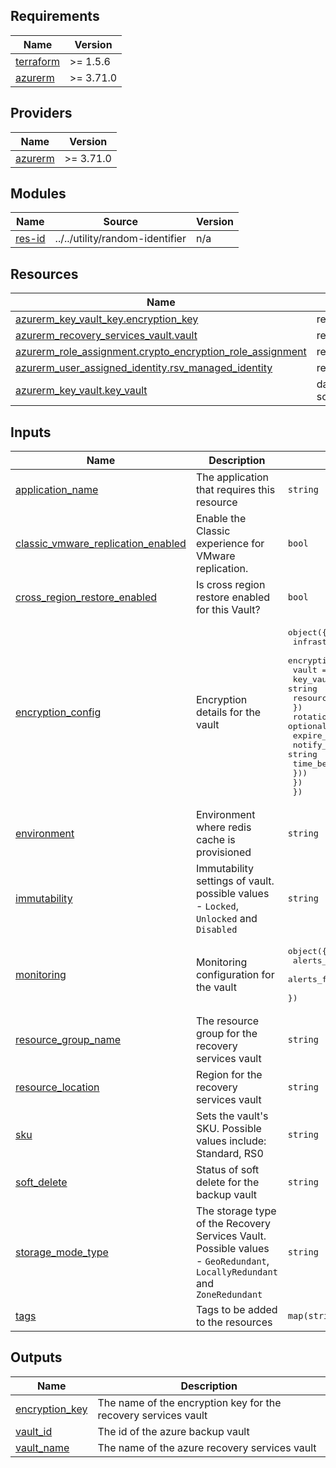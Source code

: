 ## Requirements

| Name | Version |
|------|---------|
| <a name="requirement_terraform"></a> [terraform](#requirement\_terraform) | >= 1.5.6 |
| <a name="requirement_azurerm"></a> [azurerm](#requirement\_azurerm) | >= 3.71.0 |

## Providers

| Name | Version |
|------|---------|
| <a name="provider_azurerm"></a> [azurerm](#provider\_azurerm) | >= 3.71.0 |

## Modules

| Name | Source | Version |
|------|--------|---------|
| <a name="module_res-id"></a> [res-id](#module\_res-id) | ../../utility/random-identifier | n/a |

## Resources

| Name | Type |
|------|------|
| [azurerm_key_vault_key.encryption_key](https://registry.terraform.io/providers/hashicorp/azurerm/latest/docs/resources/key_vault_key) | resource |
| [azurerm_recovery_services_vault.vault](https://registry.terraform.io/providers/hashicorp/azurerm/latest/docs/resources/recovery_services_vault) | resource |
| [azurerm_role_assignment.crypto_encryption_role_assignment](https://registry.terraform.io/providers/hashicorp/azurerm/latest/docs/resources/role_assignment) | resource |
| [azurerm_user_assigned_identity.rsv_managed_identity](https://registry.terraform.io/providers/hashicorp/azurerm/latest/docs/resources/user_assigned_identity) | resource |
| [azurerm_key_vault.key_vault](https://registry.terraform.io/providers/hashicorp/azurerm/latest/docs/data-sources/key_vault) | data source |

## Inputs

| Name | Description | Type | Default | Required |
|------|-------------|------|---------|:--------:|
| <a name="input_application_name"></a> [application\_name](#input\_application\_name) | The application that requires this resource | `string` | n/a | yes |
| <a name="input_classic_vmware_replication_enabled"></a> [classic\_vmware\_replication\_enabled](#input\_classic\_vmware\_replication\_enabled) | Enable the Classic experience for VMware replication. | `bool` | `false` | no |
| <a name="input_cross_region_restore_enabled"></a> [cross\_region\_restore\_enabled](#input\_cross\_region\_restore\_enabled) | Is cross region restore enabled for this Vault? | `bool` | `false` | no |
| <a name="input_encryption_config"></a> [encryption\_config](#input\_encryption\_config) | Encryption details for the vault | <pre>object({<br>    infrastructure_encryption = bool<br>    encryption_key = object({<br>      vault = object({<br>        key_vault_name      = string<br>        resource_group_name = string<br>      })<br>      rotation_policy = optional(object({<br>        expire_after         = string<br>        notify_before_expiry = string<br>        time_before_expiry   = string<br>      }))<br>    })<br>  })</pre> | `null` | no |
| <a name="input_environment"></a> [environment](#input\_environment) | Environment where redis cache is provisioned | `string` | n/a | yes |
| <a name="input_immutability"></a> [immutability](#input\_immutability) | Immutability settings of vault. possible values - `Locked`, `Unlocked` and `Disabled` | `string` | `"Unlocked"` | no |
| <a name="input_monitoring"></a> [monitoring](#input\_monitoring) | Monitoring configuration for the vault | <pre>object({<br>    alerts_for_all_job_failures            = optional(bool)<br>    alerts_for_critical_operation_failures = optional(bool)<br>  })</pre> | `null` | no |
| <a name="input_resource_group_name"></a> [resource\_group\_name](#input\_resource\_group\_name) | The resource group for the recovery services vault | `string` | n/a | yes |
| <a name="input_resource_location"></a> [resource\_location](#input\_resource\_location) | Region for the recovery services vault | `string` | `"uaenorth"` | no |
| <a name="input_sku"></a> [sku](#input\_sku) | Sets the vault's SKU. Possible values include: Standard, RS0 | `string` | `"Standard"` | no |
| <a name="input_soft_delete"></a> [soft\_delete](#input\_soft\_delete) | Status of soft delete for the backup vault | `string` | `"on"` | no |
| <a name="input_storage_mode_type"></a> [storage\_mode\_type](#input\_storage\_mode\_type) | The storage type of the Recovery Services Vault. Possible values - `GeoRedundant`, `LocallyRedundant` and `ZoneRedundant` | `string` | `"GeoRedundant"` | no |
| <a name="input_tags"></a> [tags](#input\_tags) | Tags to be added to the resources | `map(string)` | `{}` | no |

## Outputs

| Name | Description |
|------|-------------|
| <a name="output_encryption_key"></a> [encryption\_key](#output\_encryption\_key) | The name of the encryption key for the recovery services vault |
| <a name="output_vault_id"></a> [vault\_id](#output\_vault\_id) | The id of the azure backup vault |
| <a name="output_vault_name"></a> [vault\_name](#output\_vault\_name) | The name of the azure recovery services vault |
